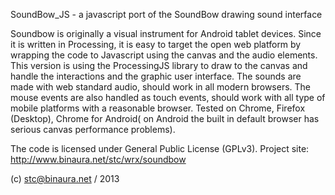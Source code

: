 SoundBow_JS - a javascript port of the SoundBow drawing sound interface 

Soundbow is originally a visual instrument for Android tablet devices. Since it is written in Processing, it is easy to target the open web platform by wrapping the code to Javascript using the canvas and the audio elements. This version is using the ProcessingJS library to draw to the canvas and handle the interactions and the graphic user interface. The sounds are made with web standard audio, should work in all modern browsers. The mouse events are also handled as touch events, should work with all type of mobile platforms with a reasonable browser. Tested on Chrome, Firefox (Desktop), Chrome for Android( on Android the built in default browser has serious canvas performance problems).

The code is licensed under General Public License (GPLv3).
Project site: http://www.binaura.net/stc/wrx/soundbow

(c) stc@binaura.net / 2013
